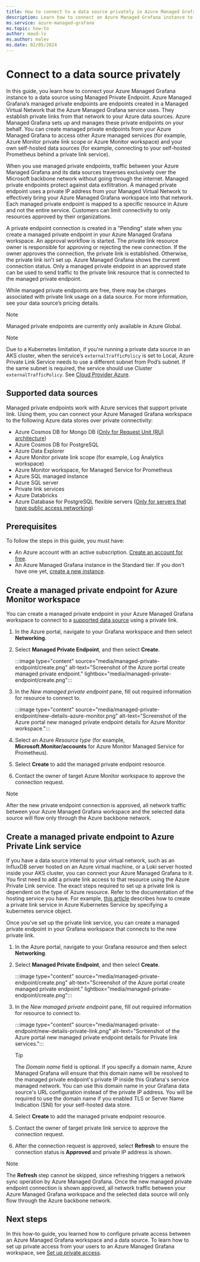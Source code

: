 ```yaml
---
title: How to connect to a data source privately in Azure Managed Grafana
description: Learn how to connect an Azure Managed Grafana instance to a data source using Managed Private Endpoint
ms.service: azure-managed-grafana
ms.topic: how-to
author: maud-lv
ms.author: malev
ms.date: 02/05/2024
--- 
```


# Connect to a data source privately

In this guide, you learn how to connect your Azure Managed Grafana instance to a data source using Managed Private Endpoint. Azure Managed Grafana’s managed private endpoints are endpoints created in a Managed Virtual Network that the Azure Managed Grafana service uses. They establish private links from that network to your Azure data sources. Azure Managed Grafana sets up and manages these private endpoints on your behalf. You can create managed private endpoints from your Azure Managed Grafana to access other Azure managed services (for example, Azure Monitor private link scope or Azure Monitor workspace) and your own self-hosted data sources (for example, connecting to your self-hosted Prometheus behind a private link service).

When you use managed private endpoints, traffic between your Azure Managed Grafana and its data sources traverses exclusively over the Microsoft backbone network without going through the internet. Managed private endpoints protect against data exfiltration. A managed private endpoint uses a private IP address from your Managed Virtual Network to effectively bring your Azure Managed Grafana workspace into that network. Each managed private endpoint is mapped to a specific resource in Azure and not the entire service. Customers can limit connectivity to only resources approved by their organizations.

A private endpoint connection is created in a "Pending" state when you create a managed private endpoint in your Azure Managed Grafana workspace. An approval workflow is started. The private link resource owner is responsible for approving or rejecting the new connection. If the owner approves the connection, the private link is established. Otherwise, the private link isn't set up. Azure Managed Grafana shows the current connection status. Only a managed private endpoint in an approved state can be used to send traffic to the private link resource that is connected to the managed private endpoint.

While managed private endpoints are free, there may be charges associated with private link usage on a data source. For more information, see your data source’s pricing details.

> [!NOTE]
> Managed private endpoints are currently only available in Azure Global.

> [!NOTE]
> Due to a Kubernetes limitation, if you're running a private data source in an AKS cluster, when the service’s `externalTrafficPolicy` is set to Local, Azure Private Link Service needs to use a different subnet from Pod’s subnet. If the same subnet is required, the service should use Cluster `externalTrafficPolicy`. See [Cloud Provider Azure](https://cloud-provider-azure.sigs.k8s.io/topics/pls-integration/#restrictions).

## Supported data sources

Managed private endpoints work with Azure services that support private link. Using them, you can connect your Azure Managed Grafana workspace to the following Azure data stores over private connectivity:

- Azure Cosmos DB for Mongo DB ([Only for Request Unit (RU) architecture](/azure/cosmos-db/mongodb/introduction#request-unit-ru-architecture))
- Azure Cosmos DB for PostgreSQL
- Azure Data Explorer
- Azure Monitor private link scope (for example, Log Analytics workspace)
- Azure Monitor workspace, for Managed Service for Prometheus
- Azure SQL managed instance
- Azure SQL server
- Private link services
- Azure Databricks
- Azure Database for PostgreSQL flexible servers ([Only for servers that have public access networking](/azure/postgresql/flexible-server/concepts-networking-private-link))

## Prerequisites

To follow the steps in this guide, you must have:

- An Azure account with an active subscription. [Create an account for free](https://azure.microsoft.com/free).
- An Azure Managed Grafana instance in the Standard tier. If you don't have one yet, [create a new instance](quickstart-managed-grafana-portal.md).

## Create a managed private endpoint for Azure Monitor workspace

You can create a managed private endpoint in your Azure Managed Grafana workspace to connect to a [supported data source](#supported-data-sources) using a private link.

1. In the Azure portal, navigate to your Grafana workspace and then select **Networking**.
1. Select **Managed Private Endpoint**, and then select **Create**.

   :::image type="content" source="media/managed-private-endpoint/create.png" alt-text="Screenshot of the Azure portal create managed private endpoint." lightbox="media/managed-private-endpoint/create.png":::

1. In the *New managed private endpoint* pane, fill out required information for resource to connect to.

   :::image type="content" source="media/managed-private-endpoint/new-details-azure-monitor.png" alt-text="Screenshot of the Azure portal new managed private endpoint details for Azure Monitor workspace.":::

1. Select an Azure *Resource type* (for example, **Microsoft.Monitor/accounts** for Azure Monitor Managed Service for Prometheus).
1. Select **Create** to add the managed private endpoint resource.
1. Contact the owner of target Azure Monitor workspace to approve the connection request.

> [!NOTE]
> After the new private endpoint connection is approved, all network traffic between your Azure Managed Grafana workspace and the selected data source will flow only through the Azure backbone network.

## Create a managed private endpoint to Azure Private Link service

If you have a data source internal to your virtual network, such as an InfluxDB server hosted on an Azure virtual machine, or a Loki server hosted inside your AKS cluster, you can connect your Azure Managed Grafana to it. You first need to add a private link access to that resource using the Azure Private Link service. The exact steps required to set up a private link is dependent on the type of Azure resource. Refer to the documentation of the hosting service you have. For example, [this article](https://cloud-provider-azure.sigs.k8s.io/topics/pls-integration/) describes how to create a private link service in Azure Kubernetes Service by specifying a kubernetes service object.

Once you've set up the private link service, you can create a managed private endpoint in your Grafana workspace that connects to the new private link.

1. In the Azure portal, navigate to your Grafana resource and then select **Networking**.
1. Select **Managed Private Endpoint**, and then select **Create**.

   :::image type="content" source="media/managed-private-endpoint/create.png" alt-text="Screenshot of the Azure portal create managed private endpoint." lightbox="media/managed-private-endpoint/create.png":::

1. In the *New managed private endpoint* pane, fill out required information for resource to connect to.

   :::image type="content" source="media/managed-private-endpoint/new-details-private-link.png" alt-text="Screenshot of the Azure portal new managed private endpoint details for Private link services.":::

   > [!TIP]
   > The *Domain name* field is optional. If you specify a domain name, Azure Managed Grafana will ensure that this domain name will be resolved to the managed private endpoint's private IP inside this Grafana's service managed network. You can use this domain name in your Grafana data source's URL configuration instead of the private IP address. You will be required to use the domain name if you enabled TLS or Server Name Indication (SNI) for your self-hosted data store.

1. Select **Create** to add the managed private endpoint resource.
1. Contact the owner of target private link service to approve the connection request.
1. After the connection request is approved, select **Refresh** to ensure the connection status is **Approved** and private IP address is shown.

> [!NOTE]
> The **Refresh** step cannot be skipped, since refreshing triggers a network sync operation by Azure Managed Grafana. Once the new managed private endpoint connection is shown approved, all network traffic between your Azure Managed Grafana workspace and the selected data source will only flow through the Azure backbone network.

## Next steps

In this how-to guide, you learned how to configure private access between an Azure Managed Grafana workspace and a data source. To learn how to set up private access from your users to an Azure Managed Grafana workspace, see [Set up private access](how-to-set-up-private-access.md).
